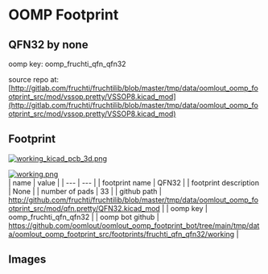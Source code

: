 # OOMP Footprint  
## QFN32  by none  
  
oomp key: oomp_fruchti_qfn_qfn32  
  
source repo at: [http://gitlab.com/fruchti/fruchtilib/blob/master/tmp/data/oomlout_oomp_footprint_src/mod/vssop.pretty/VSSOP8.kicad_mod](http://gitlab.com/fruchti/fruchtilib/blob/master/tmp/data/oomlout_oomp_footprint_src/mod/vssop.pretty/VSSOP8.kicad_mod)  
## Footprint  
  
[![working_kicad_pcb_3d.png](working_kicad_pcb_3d_600.png)](working_kicad_pcb_3d.png)  
  
[![working.png](working_600.png)](working.png)  
| name | value | 
| --- | --- | 
| footprint name | QFN32 | 
| footprint description | None | 
| number of pads | 33 | 
| github path | http://github.com/fruchti/fruchtilib/blob/master/tmp/data/oomlout_oomp_footprint_src/mod/qfn.pretty/QFN32.kicad_mod | 
| oomp key | oomp_fruchti_qfn_qfn32 | 
| oomp bot github | https://github.com/oomlout/oomlout_oomp_footprint_bot/tree/main/tmp/data/oomlout_oomp_footprint_src/footprints/fruchti_qfn_qfn32/working | 
## Images  
